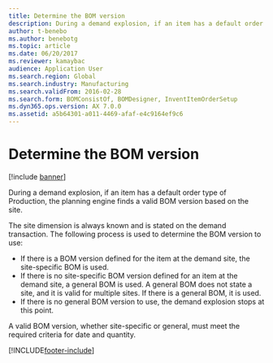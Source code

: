 ```yaml
---
title: Determine the BOM version
description: During a demand explosion, if an item has a default order type of Production, the planning engine finds a valid BOM version based on the site. 
author: t-benebo
ms.author: benebotg
ms.topic: article
ms.date: 06/20/2017
ms.reviewer: kamaybac
audience: Application User 
ms.search.region: Global
ms.search.industry: Manufacturing
ms.search.validFrom: 2016-02-28
ms.search.form: BOMConsistOf, BOMDesigner, InventItemOrderSetup
ms.dyn365.ops.version: AX 7.0.0
ms.assetid: a5b64301-a011-4469-afaf-e4c9164ef9c6
---
```


# Determine the BOM version

[!include [banner](../includes/banner.md)]

During a demand explosion, if an item has a default order type of Production, the planning engine finds a valid BOM version based on the site. 

The site dimension is always known and is stated on the demand transaction. The following process is used to determine the BOM version to use:

-   If there is a BOM version defined for the item at the demand site, the site-specific BOM is used.
-   If there is no site-specific BOM version defined for an item at the demand site, a general BOM is used. A general BOM does not state a site, and it is valid for multiple sites. If there is a general BOM, it is used.
-   If there is no general BOM version to use, the demand explosion stops at this point.

A valid BOM version, whether site-specific or general, must meet the required criteria for date and quantity.







[!INCLUDE[footer-include](../../includes/footer-banner.md)]